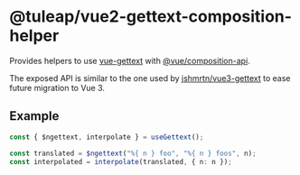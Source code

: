 # @tuleap/vue2-gettext-composition-helper

Provides helpers to use [vue-gettext](https://github.com/Polyconseil/vue-gettext) with
[@vue/composition-api](https://github.com/vuejs/composition-api).

The exposed API is similar to the one used by [jshmrtn/vue3-gettext](https://github.com/jshmrtn/vue3-gettext) to ease
future migration to Vue 3.

## Example

```ts
const { $ngettext, interpolate } = useGettext();

const translated = $ngettext("%{ n } foo", "%{ n } foos", n);
const interpolated = interpolate(translated, { n: n });
```
